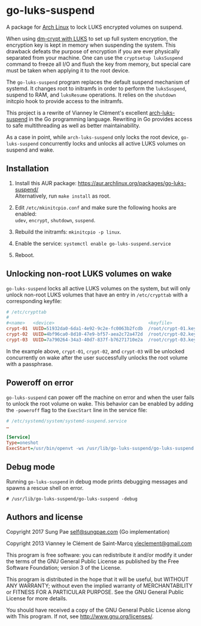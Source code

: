 go-luks-suspend
===============

A package for [Arch Linux][] to lock LUKS encrypted volumes on suspend.

When using [dm-crypt with LUKS][] to set up full system encryption, the
encryption key is kept in memory when suspending the system. This drawback
defeats the purpose of encryption if you are ever physically separated from
your machine. One can use the `cryptsetup luksSuspend` command to freeze all
I/O and flush the key from memory, but special care must be taken when
applying it to the root device.

The `go-luks-suspend` program replaces the default suspend mechanism of
systemd. It changes root to initramfs in order to perform the `luksSuspend`,
suspend to RAM, and `luksResume` operations. It relies on the `shutdown`
initcpio hook to provide access to the initramfs.

This project is a rewrite of Vianney le Clément's excellent
[arch-luks-suspend][] in the Go programming language. Rewriting in Go provides
access to safe multithreading as well as better maintainability.

As a case in point, while `arch-luks-suspend` only locks the root device,
`go-luks-suspend` concurrently locks and unlocks all active LUKS volumes on
suspend and wake.

[Arch Linux]: https://www.archlinux.org/
[dm-crypt with LUKS]: https://wiki.archlinux.org/index.php/Dm-crypt_with_LUKS
[arch-luks-suspend]: https://github.com/vianney/arch-luks-suspend


Installation
------------

1. Install this AUR package: https://aur.archlinux.org/packages/go-luks-suspend/<br>
   Alternatively, run `make install` as root.

2. Edit `/etc/mkinitcpio.conf` and make sure the following hooks are enabled:<br>
   `udev`, `encrypt`, `shutdown`, `suspend`.

3. Rebuild the initramfs: `mkinitcpio -p linux`.

4. Enable the service: `systemctl enable go-luks-suspend.service`

5. Reboot.


Unlocking non-root LUKS volumes on wake
---------------------------------------

`go-luks-suspend` locks all active LUKS volumes on the system, but will only
unlock non-root LUKS volumes that have an entry in `/etc/crypttab` with a
corresponding keyfile:

```ini
# /etc/crypttab
#
#<name>   <device>                                   <keyfile>           <options>
crypt-01  UUID=51932da0-6da1-4e92-9c2e-fc0063b2fcdb  /root/crypt-01.key  luks
crypt-02  UUID=4bf96ca0-8d10-47e9-bf57-aea2c72a472d  /root/crypt-02.key  luks
crypt-03  UUID=7a790264-34a3-40d7-837f-b76271710e2a  /root/crypt-03.key  luks
```

In the example above, `crypt-01`, `crypt-02`, and `crypt-03` will be unlocked
concurrently on wake after the user successfully unlocks the root volume with
a passphrase.


Poweroff on error
-----------------

`go-luks-suspend` can power off the machine on error and when the user fails
to unlock the root volume on wake. This behavior can be enabled by adding the
`-poweroff` flag to the `ExecStart` line in the service file:

```ini
# /etc/systemd/system/systemd-suspend.service
…

[Service]
Type=oneshot
ExecStart=/usr/bin/openvt -ws /usr/lib/go-luks-suspend/go-luks-suspend -poweroff
```


Debug mode
----------

Running `go-luks-suspend` in debug mode prints debugging messages and spawns a
rescue shell on error.

```
# /usr/lib/go-luks-suspend/go-luks-suspend -debug
```


Authors and license
-------------------

Copyright 2017 Sung Pae <self@sungpae.com> (Go implementation)

Copyright 2013 Vianney le Clément de Saint-Marcq <vleclement@gmail.com>

This program is free software: you can redistribute it and/or modify
it under the terms of the GNU General Public License as published by
the Free Software Foundation; version 3 of the License.

This program is distributed in the hope that it will be useful,
but WITHOUT ANY WARRANTY; without even the implied warranty of
MERCHANTABILITY or FITNESS FOR A PARTICULAR PURPOSE.  See the
GNU General Public License for more details.

You should have received a copy of the GNU General Public License
along with This program.  If not, see <http://www.gnu.org/licenses/>.
